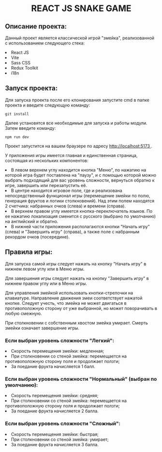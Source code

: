<h1 align="center">REACT JS SNAKE GAME</h1>

<h2>Описание проекта:</h2>
<p>Данный проект является классической игрой "змейка", реализованной с использованием следующего стека:</p>
<li>React JS</li>
<li>Vite</li>
<li>Sass CSS</li>
<li>Redux Toolkit</li>
<li>i18n</li>

<h2>Запуск проекта:</h2>
  <p>Для запуска проекта после его клонирования запустите cmd в папке проекта и введите следующую команду:</p>
  <code>git install</code>
  <p></p>
  <p>Далее установятся все необходимые для запуска и работы модули. Затем введите команду:</p>
  <code>npm run dev</code>
  <p></p>
<p>Проект запустится на вашем браузере по адресу <a href="http://localhost:5173/" target="_blank"> http://localhost:5173 </a>.</p>
<p>У приложения игры имеется главная и единственная страница, состоящая из нескольких компонентов:</p>
<li>В левом верхнем углу находится кнопка "Меню", по нажатию на которой игра будет поставлена на "паузу", и с помощью которой можно выбрать подходящий для вас уровень сложности, вернуться обратно к игре, завершить или перезапустить её.</li>
<li>В центре находится игровое поле, где и реализована непосредственный функционал игры (перемещение змейки по полю, генерация фруктов и логики столкновений). 
  Над этим полем находятся 2 счетчика: набранных очков (слева) и времени (справа).</li>
<li>В верхнем правом углу имеется кнопка-переключатель языков. По ее нажатию локализация сменится с русского (выбрано по умолчанию) на английский и обратно.</li>
<li>В нижней части приложения располагаются кнопки "Начать игру" (слева) и "Завершить игру" (справа), а также поле с набранным рекордом очков (посередине).</li>

<h2>Правила игры:</h2>
<p>Для запуска самой игры следует нажать на кнопку "Начать игру" в нижнем левом углу или в Меню игры.</p>
<p>Для завершения игры следует нажать на кнопку "Завершить игру" в нижнем правом углу или в Меню игры.</p>
<p>Для управления змейкой использовать кнопки-стрелочки на клавиатуре. Направление движения змеи соответствует нажатой кнопке.
  Следует учесть, что змейка не может двигаться в противоположную сторону от уже выбранной, но может поворачивать в любую смежную.</p>
<p>При столкновении с собственным хвостом змейка умирает. Смерть змейки означает завершение игры.</p>
  
<h3>Если выбран уровень сложности "Легкий":</h3>
<li>Скорость перемещения змейки: медленная;</li>
<li>При столкновении со стеной змейка: перемещается на противоположную сторону поля и продолжает ползти;</li>
<li>За поедание фрукта начисляется 1 балл.</li>

<h3>Если выбран уровень сложности "Нормальный" (выбран по умолчанию):</h3>
<li>Скорость перемещения змейки: средняя;</li>
<li>При столкновении со стеной змейка: перемещается на противоположную сторону поля и продолжает ползти;</li>
<li>За поедание фрукта начисляется 2 балла.</li>

<h3>Если выбран уровень сложности "Сложный":</h3>
<li>Скорость перемещения змейки: быстрая;</li>
<li>При столкновении со стеной змейка: умирает;</li>
<li>За поедание фрукта начисляется 3 балла.</li>